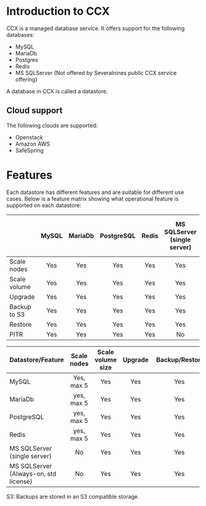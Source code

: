 # Introduction to CCX
CCX is a managed database service. It offers support for the following databases:
- MySQL
- MariaDb
- Postgres
- Redis
- MS SQLServer (Not offered by Severalnines public CCX service offering)

A database in CCX is called a datastore.

## Cloud support
The following clouds are supported:
- Openstack
- Amazon AWS
- SafeSpring

# Features
Each datastore has different features and are suitable for different use cases.
Below is a feature matrix showing what operational feature is supported on each datastore:


|           | MySQL | MariaDb | PostgreSQL | Redis | MS SQLServer<br> (single server) |  MS SQLServer<br> (Always-on, std license)|
|-----------|:-----:|:-------:|:----------:|:-----:|:---------:|:---------:|
|Scale nodes| Yes | Yes | Yes | Yes | Yes | No | No |
|Scale volume| Yes | Yes | Yes | Yes | Yes | Yes | Yes |
|Upgrade | Yes | Yes | Yes | Yes | Yes | Yes | Yes |
|Backup to S3 | Yes | Yes | Yes | Yes | Yes | Yes | Yes |
|Restore | Yes | Yes | Yes | Yes | Yes | Yes | Yes |
|PITR | Yes | Yes | Yes | Yes | No | No | No |




| Datastore/Feature   |    Scale nodes   |  Scale volume size | Upgrade | Backup/Restore | User mgmt | 
|----------|:-------------:|:------:|:------:|:------:|:------:|
| MySQL | Yes, max 5 | Yes | Yes | Yes |
| MariaDb | yes, max 5   | Yes | Yes | Yes |
| PostgreSQL | yes, max 5 | Yes | Yes | Yes |
| Redis | yes, max 5 | Yes | Yes | Yes | Yes |
| MS SQLServer (single server) | No  | Yes | Yes | Yes | Yes |
| MS SQLServer (Always-on, std license) | No  | Yes | Yes | Yes |


S3: Backups are stored in an S3 compatible storage.

